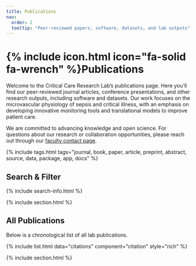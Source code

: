 ```yaml
---
title: Publications
nav:
  order: 2
  tooltip: "Peer-reviewed papers, software, datasets, and lab outputs"
---
```


# {% include icon.html icon="fa-solid fa-wrench" %}Publications

Welcome to the Critical Care Research Lab’s publications page. Here you’ll find our peer-reviewed journal articles, conference presentations, and other research outputs, including software and datasets. Our work focuses on the microvascular physiology of sepsis and critical illness, with an emphasis on developing innovative monitoring tools and translational models to improve patient care.

We are committed to advancing knowledge and open science. For questions about our research or collaboration opportunities, please reach out through our [faculty contact page](https://umanitoba.ca/medicine/faculty-staff/asher-mendelson).

{% include tags.html tags="journal, book, paper, article, preprint, abstract, source, data, package, app, docs" %}

## Search & Filter

{% include search-info.html %}

{% include section.html %}

## All Publications

Below is a chronological list of all lab publications.

{% include list.html data="citations" component="citation" style="rich" %}

{% include section.html %}

